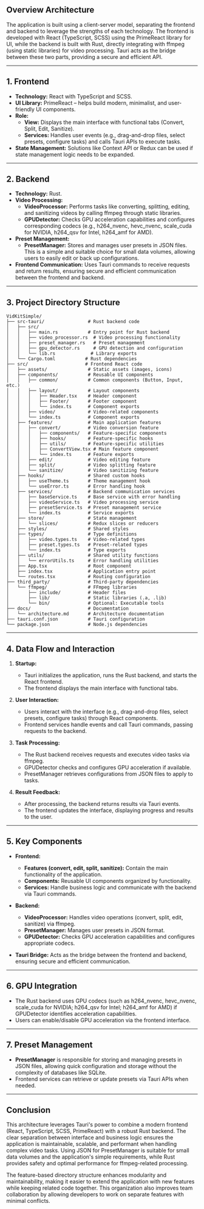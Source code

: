 ## **Overview Architecture**

The application is built using a client-server model, separating the frontend and backend to leverage the strengths of each technology. The frontend is developed with React (TypeScript, SCSS) using the PrimeReact library for UI, while the backend is built with Rust, directly integrating with ffmpeg (using static libraries) for video processing. Tauri acts as the bridge between these two parts, providing a secure and efficient API.

---

## **1. Frontend**

- **Technology:** React with TypeScript and SCSS.
- **UI Library:** PrimeReact – helps build modern, minimalist, and user-friendly UI components.
- **Role:**  
  - **View:** Displays the main interface with functional tabs (Convert, Split, Edit, Sanitize).  
  - **Services:** Handles user events (e.g., drag-and-drop files, select presets, configure tasks) and calls Tauri APIs to execute tasks.
- **State Management:** Solutions like Context API or Redux can be used if state management logic needs to be expanded.

---

## **2. Backend**

- **Technology:** Rust.
- **Video Processing:**  
  - **VideoProcessor:** Performs tasks like converting, splitting, editing, and sanitizing videos by calling ffmpeg through static libraries.  
  - **GPUDetector:** Checks GPU acceleration capabilities and configures corresponding codecs (e.g., h264_nvenc, hevc_nvenc, scale_cuda for NVIDIA, h264_qsv for Intel, h264_amf for AMD).
- **Preset Management:**  
  - **PresetManager:** Stores and manages user presets in JSON files. This is a simple and suitable choice for small data volumes, allowing users to easily edit or back up configurations.
- **Frontend Communication:** Uses Tauri commands to receive requests and return results, ensuring secure and efficient communication between the frontend and backend.

---

## **3. Project Directory Structure**

```
VidKitSimple/
├── src-tauri/                # Rust backend code
│   ├── src/
│   │   ├── main.rs           # Entry point for Rust backend
│   │   ├── video_processor.rs  # Video processing functionality
│   │   ├── preset_manager.rs   # Preset management
│   │   ├── gpu_detector.rs     # GPU detection and configuration
│   │   └── lib.rs             # Library exports
│   └── Cargo.toml           # Rust dependencies
├── src/                     # Frontend React code
│   ├── assets/               # Static assets (images, icons)
│   ├── components/           # Reusable UI components
│   │   ├── common/           # Common components (Button, Input, etc.)
│   │   ├── layout/           # Layout components
│   │   │   ├── Header.tsx    # Header component
│   │   │   ├── Footer/       # Footer component
│   │   │   └── index.ts      # Component exports
│   │   ├── video/            # Video-related components
│   │   └── index.ts          # Component exports
│   ├── features/             # Main application features
│   │   ├── convert/          # Video conversion feature
│   │   │   ├── components/   # Feature-specific components
│   │   │   ├── hooks/        # Feature-specific hooks
│   │   │   ├── utils/        # Feature-specific utilities
│   │   │   ├── ConvertView.tsx # Main feature component
│   │   │   └── index.ts      # Feature exports
│   │   ├── edit/             # Video editing feature
│   │   ├── split/            # Video splitting feature
│   │   └── sanitize/         # Video sanitizing feature
│   ├── hooks/                # Shared custom hooks
│   │   ├── useTheme.ts       # Theme management hook
│   │   └── useError.ts       # Error handling hook
│   ├── services/             # Backend communication services
│   │   ├── baseService.ts    # Base service with error handling
│   │   ├── videoService.ts   # Video processing service
│   │   ├── presetService.ts  # Preset management service
│   │   └── index.ts          # Service exports
│   ├── store/                # State management
│   │   └── slices/           # Redux slices or reducers
│   ├── styles/               # Shared styles
│   ├── types/                # Type definitions
│   │   ├── video.types.ts    # Video-related types
│   │   ├── preset.types.ts   # Preset-related types
│   │   └── index.ts          # Type exports
│   ├── utils/                # Shared utility functions
│   │   └── errorUtils.ts     # Error handling utilities
│   ├── App.tsx               # Root component
│   ├── index.tsx             # Application entry point
│   └── routes.tsx            # Routing configuration
├── third_party/              # Third-party dependencies
│   └── ffmpeg/               # FFmpeg libraries
│       ├── include/          # Header files
│       ├── lib/              # Static libraries (.a, .lib)
│       └── bin/              # Optional: Executable tools
├── docs/                     # Documentation
│   └── architecture.md       # Architecture documentation
├── tauri.conf.json           # Tauri configuration
└── package.json              # Node.js dependencies
```

---

## **4. Data Flow and Interaction**

1. **Startup:**
   - Tauri initializes the application, runs the Rust backend, and starts the React frontend.
   - The frontend displays the main interface with functional tabs.

2. **User Interaction:**
   - Users interact with the interface (e.g., drag-and-drop files, select presets, configure tasks) through React components.
   - Frontend services handle events and call Tauri commands, passing requests to the backend.

3. **Task Processing:**
   - The Rust backend receives requests and executes video tasks via ffmpeg.
   - GPUDetector checks and configures GPU acceleration if available.
   - PresetManager retrieves configurations from JSON files to apply to tasks.

4. **Result Feedback:**
   - After processing, the backend returns results via Tauri events.
   - The frontend updates the interface, displaying progress and results to the user.

---

## **5. Key Components**

- **Frontend:**
  - **Features (convert, edit, split, sanitize):** Contain the main functionality of the application.
  - **Components:** Reusable UI components organized by functionality.
  - **Services:** Handle business logic and communicate with the backend via Tauri commands.
  
- **Backend:**
  - **VideoProcessor:** Handles video operations (convert, split, edit, sanitize) via ffmpeg.
  - **PresetManager:** Manages user presets in JSON format.
  - **GPUDetector:** Checks GPU acceleration capabilities and configures appropriate codecs.

- **Tauri Bridge:** Acts as the bridge between the frontend and backend, ensuring secure and efficient communication.

---

## **6. GPU Integration**

- The Rust backend uses GPU codecs (such as h264_nvenc, hevc_nvenc, scale_cuda for NVIDIA; h264_qsv for Intel; h264_amf for AMD) if GPUDetector identifies acceleration capabilities.
- Users can enable/disable GPU acceleration via the frontend interface.

---

## **7. Preset Management**

- **PresetManager** is responsible for storing and managing presets in JSON files, allowing quick configuration and storage without the complexity of databases like SQLite.
- Frontend services can retrieve or update presets via Tauri APIs when needed.

---

## **Conclusion**

This architecture leverages Tauri's power to combine a modern frontend (React, TypeScript, SCSS, PrimeReact) with a robust Rust backend. The clear separation between interface and business logic ensures the application is maintainable, scalable, and performant when handling complex video tasks. Using JSON for PresetManager is suitable for small data volumes and the application's simple requirements, while Rust provides safety and optimal performance for ffmpeg-related processing.

The feature-based directory structure enhances modularity and maintainability, making it easier to extend the application with new features while keeping related code together. This organization also improves team collaboration by allowing developers to work on separate features with minimal conflicts.
